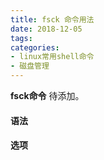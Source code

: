 ```yaml
---
title: fsck 命令用法
date: 2018-12-05
tags:
categories: 
- linux常用shell命令
- 磁盘管理
---
```

**fsck命令** 待添加。
<!-- more --> 
#### **语法**


#### **选项**
